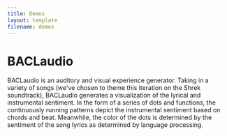 ```yaml
---
title: Demos
layout: template
filename: demos
--- 
```

# BACLaudio
BACLaudio is an auditory and visual experience generator. Taking in a variety of songs (we've chosen to theme this iteration on the Shrek soundtrack), BACLaudio generates a visualization of the lyrical and instrumental sentiment. In the form of a series of dots and functions, the continuously running patterns depict the instrumental sentiment based on chords and beat. Meanwhile, the color of the dots is determined by the sentiment of the song lyrics as determined by language processing. 